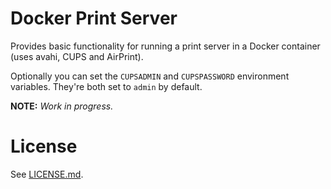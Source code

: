 # Docker Print Server

Provides basic functionality for running a print server in a Docker container (uses avahi, CUPS and AirPrint).

Optionally you can set the `CUPSADMIN` and `CUPSPASSWORD` environment variables. They're both set to `admin` by default.

**NOTE:** _Work in progress._

# License

See [LICENSE.md](LICENSE.md).
